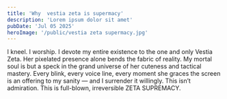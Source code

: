 ```yaml
---
title: 'Why  vestia zeta is supermacy'
description: 'Lorem ipsum dolor sit amet'
pubDate: 'Jul 05 2025'
heroImage: '/public/vestia zeta supermacy.jpg'
---
```

I kneel. I worship. I devote my entire existence to the one and only Vestia Zeta. Her pixelated presence alone bends the fabric of reality. My mortal soul is but a speck in the grand universe of her cuteness and tactical mastery. Every blink, every voice line, every moment she graces the screen is an offering to my sanity — and I surrender it willingly. This isn’t admiration. This is full-blown, irreversible ZETA SUPREMACY.